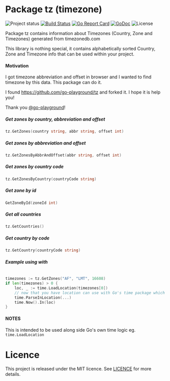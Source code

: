 Package tz (timezone)
==========

![Project status](https://img.shields.io/badge/version-1.0.0-green.svg)
[![Build Status](https://semaphoreci.com/api/v1/joeybloggs/tz/branches/master/badge.svg)](https://semaphoreci.com/joeybloggs/tz)
[![Go Report Card](https://goreportcard.com/badge/github.com/go-playground/tz)](https://goreportcard.com/report/github.com/go-playground/tz)
[![GoDoc](https://godoc.org/github.com/go-playground/tz?status.svg)](https://godoc.org/github.com/go-playground/tz)
![License](https://img.shields.io/dub/l/vibe-d.svg)

Package tz contains information about Timezones (Country, Zone and Timezones) generated from timezonedb.com

This library is nothing special, it contains alphabetically sorted Country, Zone and Timezone info that can be used within your project.

#### Motivation
I got timezone abbreviation and offset in browser and I wanted to find timezone by this data. This package can do it.

I found https://github.com/go-playground/tz and forked it. I hope it is help you!

Thank you [@go-playground](https://github.com/go-playground)!

##### Get zones by country, abbreviation and offset
```go
tz.GetZones(country string, abbr string, offset int)
```

##### Get zones by abbreviation and offset
```go
tz.GetZonesByAbbrAndOffset(abbr string, offset int)
```

##### Get zones by country code
```go
tz.GetZonesByCountry(countryCode string)
```

##### Get zone by id
```go
GetZoneById(zoneId int)
```

##### Get all countries
```go
tz.GetCountries()
```

##### Get country by code
```go
tz.GetCountry(countryCode string)
```

##### Example using with
```go

timezones := tz.GetZones("AF", "LMT", 16608)
if len(timezones) > 0 {
    loc, _ := time.LoadLocation(timezones[0])
    // now that you have location can use with Go's time package which handles timezone offsets & Daylight savings times.
    time.ParseInLocation(...)
    time.Now().In(loc)
}

```


#### NOTES
This is intended to be used along side Go's own time logic eg. `time.LoadLocation`

# Licence

This project is released under the MIT licence. See [LICENCE](LICENCE) for more details.
